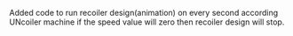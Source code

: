 Added code to run recoiler design(animation) on every second according UNcoiler machine if the speed value will zero then recoiler design will stop.
